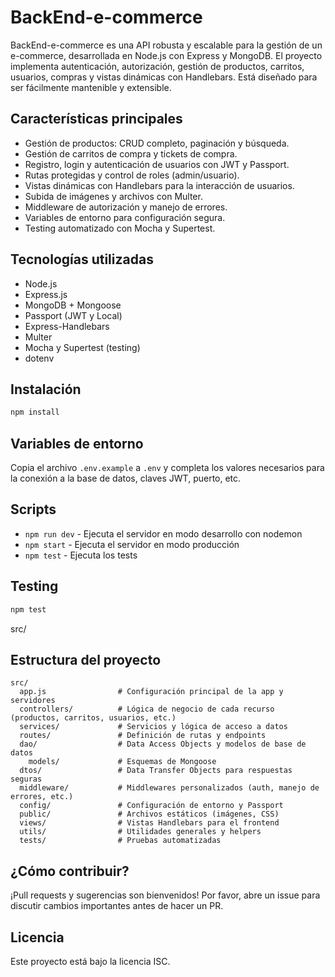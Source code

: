 
# BackEnd-e-commerce

BackEnd-e-commerce es una API robusta y escalable para la gestión de un e-commerce, desarrollada en Node.js con Express y MongoDB. El proyecto implementa autenticación, autorización, gestión de productos, carritos, usuarios, compras y vistas dinámicas con Handlebars. Está diseñado para ser fácilmente mantenible y extensible.

## Características principales

- Gestión de productos: CRUD completo, paginación y búsqueda.
- Gestión de carritos de compra y tickets de compra.
- Registro, login y autenticación de usuarios con JWT y Passport.
- Rutas protegidas y control de roles (admin/usuario).
- Vistas dinámicas con Handlebars para la interacción de usuarios.
- Subida de imágenes y archivos con Multer.
- Middleware de autorización y manejo de errores.
- Variables de entorno para configuración segura.
- Testing automatizado con Mocha y Supertest.


## Tecnologías utilizadas

- Node.js
- Express.js
- MongoDB + Mongoose
- Passport (JWT y Local)
- Express-Handlebars
- Multer
- Mocha y Supertest (testing)
- dotenv

## Instalación

```bash
npm install
```


## Variables de entorno

Copia el archivo `.env.example` a `.env` y completa los valores necesarios para la conexión a la base de datos, claves JWT, puerto, etc.


## Scripts

- `npm run dev` - Ejecuta el servidor en modo desarrollo con nodemon
- `npm start` - Ejecuta el servidor en modo producción
- `npm test` - Ejecuta los tests


## Testing

```bash
npm test
```

src/

## Estructura del proyecto

```
src/
  app.js                # Configuración principal de la app y servidores
  controllers/          # Lógica de negocio de cada recurso (productos, carritos, usuarios, etc.)
  services/             # Servicios y lógica de acceso a datos
  routes/               # Definición de rutas y endpoints
  dao/                  # Data Access Objects y modelos de base de datos
    models/             # Esquemas de Mongoose
  dtos/                 # Data Transfer Objects para respuestas seguras
  middleware/           # Middlewares personalizados (auth, manejo de errores, etc.)
  config/               # Configuración de entorno y Passport
  public/               # Archivos estáticos (imágenes, CSS)
  views/                # Vistas Handlebars para el frontend
  utils/                # Utilidades generales y helpers
  tests/                # Pruebas automatizadas
```


## ¿Cómo contribuir?

¡Pull requests y sugerencias son bienvenidos! Por favor, abre un issue para discutir cambios importantes antes de hacer un PR.

## Licencia

Este proyecto está bajo la licencia ISC.
